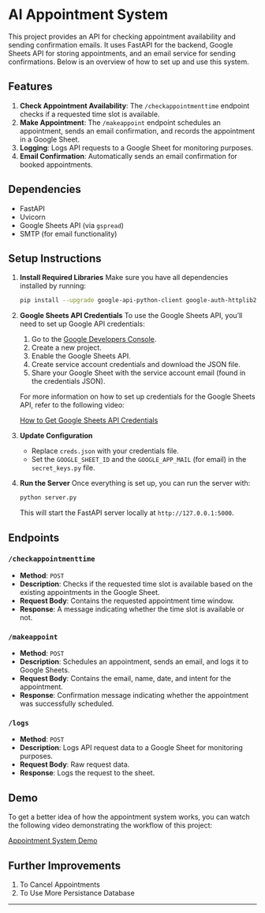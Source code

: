 
# AI Appointment System

This project provides an API for checking appointment availability and sending confirmation emails. It uses FastAPI for the backend, Google Sheets API for storing appointments, and an email service for sending confirmations. Below is an overview of how to set up and use this system.

## Features
1. **Check Appointment Availability**: The `/checkappointmenttime` endpoint checks if a requested time slot is available.
2. **Make Appointment**: The `/makeappoint` endpoint schedules an appointment, sends an email confirmation, and records the appointment in a Google Sheet.
3. **Logging**: Logs API requests to a Google Sheet for monitoring purposes.
4. **Email Confirmation**: Automatically sends an email confirmation for booked appointments.
   
## Dependencies
- FastAPI
- Uvicorn
- Google Sheets API (via `gspread`)
- SMTP (for email functionality)

## Setup Instructions

1. **Install Required Libraries**
   Make sure you have all dependencies installed by running:
   ```bash
   pip install --upgrade google-api-python-client google-auth-httplib2 google-auth-oauthlib gspread fastapi uvicorn smtplib
   ```

2. **Google Sheets API Credentials**
   To use the Google Sheets API, you’ll need to set up Google API credentials:
   
   1. Go to the [Google Developers Console](https://console.developers.google.com/).
   2. Create a new project.
   3. Enable the Google Sheets API.
   4. Create service account credentials and download the JSON file.
   5. Share your Google Sheet with the service account email (found in the credentials JSON).

   For more information on how to set up credentials for the Google Sheets API, refer to the following video:
   
   [How to Get Google Sheets API Credentials](https://www.youtube.com/watch?v=zCEJurLGFRk&t=893s&pp=ygUQZ29vZ2xlIHNoZWV0IGFwaQ%3D%3D)

3. **Update Configuration**
   - Replace `creds.json` with your credentials file.
   - Set the `GOOGLE_SHEET_ID` and the `GOOGLE_APP_MAIL` (for email) in the `secret_keys.py` file.

4. **Run the Server**
   Once everything is set up, you can run the server with:
   ```bash
   python server.py
   ```

   This will start the FastAPI server locally at `http://127.0.0.1:5000`.

## Endpoints

### `/checkappointmenttime`
- **Method**: `POST`
- **Description**: Checks if the requested time slot is available based on the existing appointments in the Google Sheet.
- **Request Body**: Contains the requested appointment time window.
- **Response**: A message indicating whether the time slot is available or not.

### `/makeappoint`
- **Method**: `POST`
- **Description**: Schedules an appointment, sends an email, and logs it to Google Sheets.
- **Request Body**: Contains the email, name, date, and intent for the appointment.
- **Response**: Confirmation message indicating whether the appointment was successfully scheduled.

### `/logs`
- **Method**: `POST`
- **Description**: Logs API request data to a Google Sheet for monitoring purposes.
- **Request Body**: Raw request data.
- **Response**: Logs the request to the sheet.

## Demo

To get a better idea of how the appointment system works, you can watch the following video demonstrating the workflow of this project:

[Appointment System Demo](https://www.youtube.com/watch?v=NA5Rxovk2Hg)

## Further Improvements

1. To Cancel Appointments
2. To Use More Persistance Database

---
